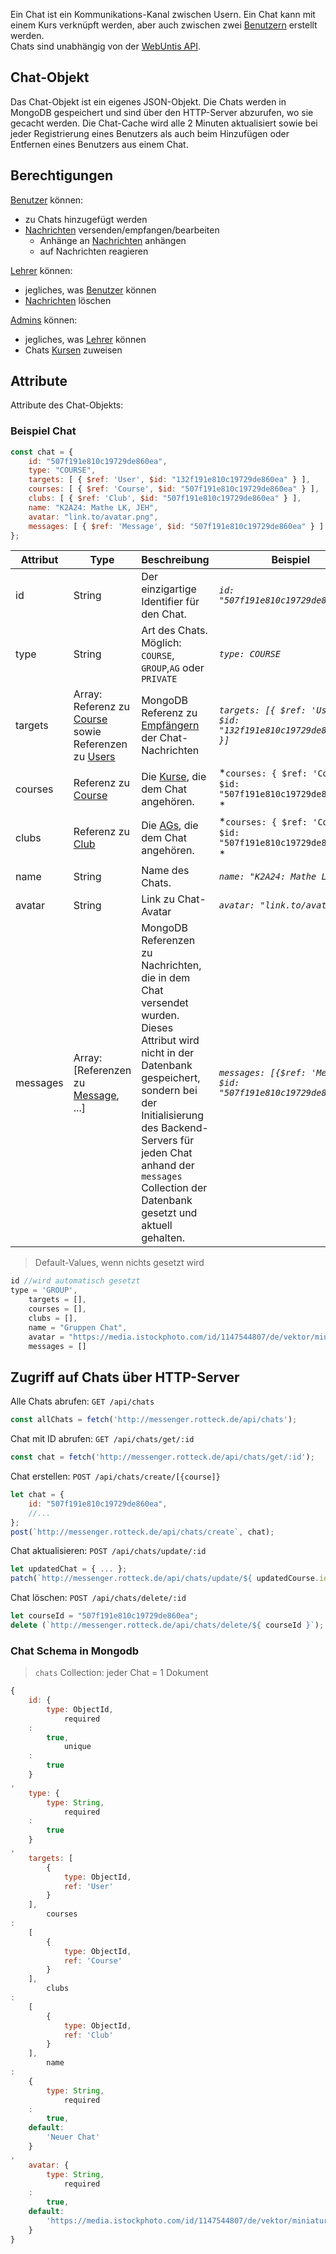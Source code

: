 Ein Chat ist ein Kommunikations-Kanal zwischen Usern. Ein Chat kann mit einem Kurs verknüpft werden, aber auch zwischen
zwei [Benutzern](https://github.com/Daanieeel/rotteck-messenger/wiki/User) erstellt werden.\
Chats sind unabhängig von der [WebUntis API](https://help.untis.at/hc/de/articles/4886785534354-API-documentation-for-integration-partners).

## Chat-Objekt

Das Chat-Objekt ist ein eigenes JSON-Objekt.
Die Chats werden in MongoDB gespeichert und sind über den HTTP-Server abzurufen, wo sie gecacht werden. Die Chat-Cache
wird alle 2 Minuten aktualisiert sowie bei jeder Registrierung eines Benutzers als auch beim Hinzufügen oder Entfernen
eines Benutzers aus einem Chat.

## Berechtigungen

[Benutzer](https://github.com/Daanieeel/rotteck-messenger/wiki/User) können:

- zu Chats hinzugefügt werden
- [Nachrichten](https://github.com/Daanieeel/rotteck-messenger/wiki/Message) versenden/empfangen/bearbeiten
    - Anhänge an [Nachrichten](https://github.com/Daanieeel/rotteck-messenger/wiki/Message) anhängen
    - auf Nachrichten reagieren

[Lehrer](https://github.com/Daanieeel/rotteck-messenger/wiki/User#user-objekt) können:

- jegliches, was [Benutzer](https://github.com/Daanieeel/rotteck-messenger/wiki/User) können
- [Nachrichten](https://github.com/Daanieeel/rotteck-messenger/wiki/Message) löschen

[Admins](https://github.com/Daanieeel/rotteck-messenger/wiki/User) können:

- jegliches, was [Lehrer](https://github.com/Daanieeel/rotteck-messenger/wiki/User) können
- Chats [Kursen](https://github.com/Daanieeel/rotteck-messenger/wiki/Course) zuweisen

## Attribute

Attribute des Chat-Objekts:

### Beispiel Chat

```javascript
const chat = {
    id: "507f191e810c19729de860ea",
    type: "COURSE",
    targets: [ { $ref: 'User', $id: "132f191e810c19729de860ea" } ],
    courses: [ { $ref: 'Course', $id: "507f191e810c19729de860ea" } ],
    clubs: [ { $ref: 'Club', $id: "507f191e810c19729de860ea" } ],
    name: "K2A24: Mathe LK, JEH",
    avatar: "link.to/avatar.png",
    messages: [ { $ref: 'Message', $id: "507f191e810c19729de860ea" } ] // nicht in DB
};
```

| Attribut | Type                                                                                                                                                                          | Beschreibung                                                                                                                                                                                                                                                                  | Beispiel                                                           |
|----------|-------------------------------------------------------------------------------------------------------------------------------------------------------------------------------|-------------------------------------------------------------------------------------------------------------------------------------------------------------------------------------------------------------------------------------------------------------------------------|--------------------------------------------------------------------|
| id       | String                                                                                                                                                                        | Der einzigartige Identifier für den Chat.                                                                                                                                                                                                                                     | *`id: "507f191e810c19729de860ea"`*                                 |
| type     | String                                                                                                                                                                        | Art des Chats. Möglich: `COURSE`, `GROUP`,`AG` oder `PRIVATE`                                                                                                                                                                                                                 | *`type: COURSE`*                                                   |
| targets  | Array: Referenz zu [Course](https://github.com/Daanieeel/rotteck-messenger/wiki/Course) sowie Referenzen zu [Users](https://github.com/Daanieeel/rotteck-messenger/wiki/User) | MongoDB Referenz zu [Empfängern](https://github.com/Daanieeel/rotteck-messenger/wiki/User) der Chat-Nachrichten                                                                                                                                                               | *`targets: [{ $ref: 'User', $id: "132f191e810c19729de860ea" }]`*   |
| courses  | Referenz zu [Course](https://github.com/Daanieeel/rotteck-messenger/wiki/Course)                                                                                              | Die [Kurse](https://github.com/Daanieeel/rotteck-messenger/wiki/Course), die dem Chat angehören.                                                                                                                                                                              | *`courses: { $ref: 'Course', $id: "507f191e810c19729de860ea" }` *  |
| clubs    | Referenz zu [Club](https://github.com/Daanieeel/rotteck-messenger/wiki/Club)                                                                                                  | Die [AGs](https://github.com/Daanieeel/rotteck-messenger/wiki/Club), die dem Chat angehören.                                                                                                                                                                                  | *`courses: { $ref: 'Course', $id: "507f191e810c19729de860ea" }` *  |
| name     | String                                                                                                                                                                        | Name des Chats.                                                                                                                                                                                                                                                               | *`name: "K2A24: Mathe LK, JEH" `*                                  |
| avatar   | String                                                                                                                                                                        | Link zu Chat-Avatar                                                                                                                                                                                                                                                           | *`avatar: "link.to/avatar.png"`*                                   |
| messages | Array: [Referenzen zu [Message](https://github.com/Daanieeel/rotteck-messenger/wiki/Message), ...]                                                                            | MongoDB Referenzen zu Nachrichten, die in dem Chat versendet wurden. Dieses Attribut wird nicht in der Datenbank gespeichert, sondern bei der Initialisierung des Backend-Servers für jeden Chat anhand der `messages` Collection der Datenbank gesetzt und aktuell gehalten. | *`messages: [{$ref: 'Message', $id: "507f191e810c19729de860ea"}]`* |

> Default-Values, wenn nichts gesetzt wird

```javascript
id //wird automatisch gesetzt
type = 'GROUP',
    targets = [],
    courses = [],
    clubs = [],
    name = "Gruppen Chat",
    avatar = "https://media.istockphoto.com/id/1147544807/de/vektor/miniaturbild-vektorgrafik.jpg?s=612x612&w=0&k=20&c=IIK_u_RTeRFyL6kB1EMzBufT4H7MYT3g04sz903fXAk=",
    messages = []
```

## Zugriff auf Chats über HTTP-Server

Alle Chats abrufen: `GET /api/chats`

```javascript
const allChats = fetch('http://messenger.rotteck.de/api/chats');
```

Chat mit ID abrufen: `GET /api/chats/get/:id`

```javascript
const chat = fetch('http://messenger.rotteck.de/api/chats/get/:id');
```

Chat erstellen: `POST /api/chats/create/[{course]}`

```javascript
let chat = {
    id: "507f191e810c19729de860ea",
    //...
};
post(`http://messenger.rotteck.de/api/chats/create`, chat);
```

Chat aktualisieren: `POST /api/chats/update/:id`

```javascript
let updatedChat = { ... };
patch(`http://messenger.rotteck.de/api/chats/update/${ updatedCourse.id }`, updatedCourse);
```

Chat löschen: `POST /api/chats/delete/:id`

```javascript
let courseId = "507f191e810c19729de860ea";
delete (`http://messenger.rotteck.de/api/chats/delete/${ courseId }`);
```

### Chat Schema in Mongodb

> `chats` Collection: jeder Chat = 1 Dokument

```javascript
{
    id: {
        type: ObjectId,
            required
    :
        true,
            unique
    :
        true
    }
,
    type: {
        type: String,
            required
    :
        true
    }
,
    targets: [
        {
            type: ObjectId,
            ref: 'User'
        }
    ],
        courses
:
    [
        {
            type: ObjectId,
            ref: 'Course'
        }
    ],
        clubs
:
    [
        {
            type: ObjectId,
            ref: 'Club'
        }
    ],
        name
:
    {
        type: String,
            required
    :
        true,
    default:
        'Neuer Chat'
    }
,
    avatar: {
        type: String,
            required
    :
        true,
    default:
        'https://media.istockphoto.com/id/1147544807/de/vektor/miniaturbild-vektorgrafik.jpg?s=612x612&w=0&k=20&c=IIK_u_RTeRFyL6kB1EMzBufT4H7MYT3g04sz903fXAk='
    }
}

```